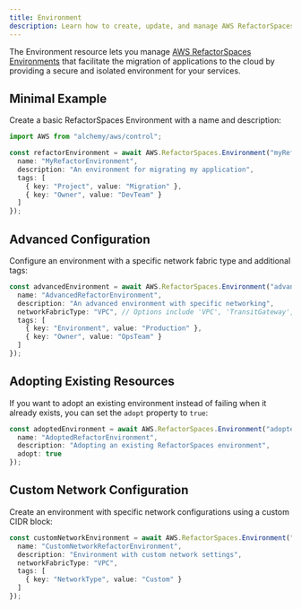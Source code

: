 ```yaml
---
title: Environment
description: Learn how to create, update, and manage AWS RefactorSpaces Environments using Alchemy Cloud Control.
---
```


The Environment resource lets you manage [AWS RefactorSpaces Environments](https://docs.aws.amazon.com/refactorspaces/latest/userguide/) that facilitate the migration of applications to the cloud by providing a secure and isolated environment for your services.

## Minimal Example

Create a basic RefactorSpaces Environment with a name and description:

```ts
import AWS from "alchemy/aws/control";

const refactorEnvironment = await AWS.RefactorSpaces.Environment("myRefactorEnvironment", {
  name: "MyRefactorEnvironment",
  description: "An environment for migrating my application",
  tags: [
    { key: "Project", value: "Migration" },
    { key: "Owner", value: "DevTeam" }
  ]
});
```

## Advanced Configuration

Configure an environment with a specific network fabric type and additional tags:

```ts
const advancedEnvironment = await AWS.RefactorSpaces.Environment("advancedRefactorEnvironment", {
  name: "AdvancedRefactorEnvironment",
  description: "An advanced environment with specific networking",
  networkFabricType: "VPC", // Options include 'VPC', 'TransitGateway', etc.
  tags: [
    { key: "Environment", value: "Production" },
    { key: "Owner", value: "OpsTeam" }
  ]
});
```

## Adopting Existing Resources

If you want to adopt an existing environment instead of failing when it already exists, you can set the `adopt` property to `true`:

```ts
const adoptedEnvironment = await AWS.RefactorSpaces.Environment("adoptedRefactorEnvironment", {
  name: "AdoptedRefactorEnvironment",
  description: "Adopting an existing RefactorSpaces environment",
  adopt: true
});
```

## Custom Network Configuration

Create an environment with specific network configurations using a custom CIDR block:

```ts
const customNetworkEnvironment = await AWS.RefactorSpaces.Environment("customNetworkRefactorEnvironment", {
  name: "CustomNetworkRefactorEnvironment",
  description: "Environment with custom network settings",
  networkFabricType: "VPC",
  tags: [
    { key: "NetworkType", value: "Custom" }
  ]
});
```